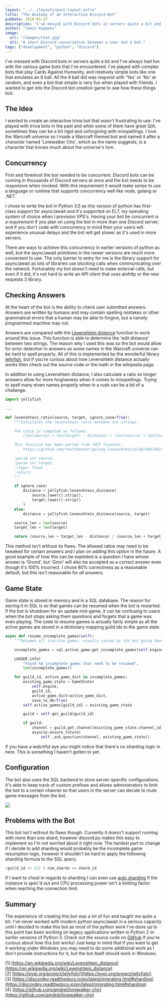 ```yaml
---
layout: "../../layouts/post-layout.astro"
title: "The Anatomy of an Interactive Discord Bot"
pubDate: 2019-05-27
description: "I've messed with Discord bots in servers quite a bit and I've always had fun with the various game bots that I've encountered. I've played with complex bots that play Cards Against Humanity, and relatively simple bots like one that emulates an 8 ball. All the 8 ball did was respond with 'Yes' or 'No' at random, and even a bot that simple is very fun when played with friends. I wanted to get into the Discord bot creation game to see how these things tick."
author: "Jamie Kuppens"
image:
  url: "/images/chat.jpg"
  alt: "A short Discord conversation between a user and a bot."
tags: ["development", "python", "discord"]
---
```


I've messed with Discord bots in servers quite a bit and I've always had fun with the various game bots that I've encountered. I've played with complex bots that play Cards Against Humanity, and relatively simple bots like one that emulates an 8 ball. All the 8 ball did was respond with 'Yes' or 'No' at random, and even a bot that simple is very fun when played with friends. I wanted to get into the Discord bot creation game to see how these things tick.

<!--more-->

## The Idea

I wanted to create an interactive trivia bot that wasn't frustrating to use. I've played with trivia bots in the past and while some of them have great Q/A, sometimes they can be a bit rigid and unforgiving with misspellings. I love the Warcraft universe so I made a Warcraft themed bot and named it after a character named 'Lorewalker Cho', which as the name suggests, is a character that knows much about the universe's lore.

## Concurrency

First and foremost the bot needed to be concurrent. Discord bots can be running in thousands of Discord servers at once and the bot needs to be responsive when invoked. With this requirement it would make sense to use a language or runtime that supports concurrency well like node, golang or .NET.

I chose to write the bot in Python 3.5 as this version of python has first-class support for async/await and it's supported on EL7, my operating system of choice when I provision VPS's. Having your bot be concurrent is a _requirement_ if you plan on using the bot in more than one Discord server; and if you don't code with concurrency in mind then your users will experience unusual delays and the bot will get slower as it's used in more servers.

There are ways to achieve this concurrency in earlier versions of python as well, but the async/await primitives in the newer versions are _much_ more convenient to use. The only barrier to entry for me is the library support for async/await as lots of libraries use blocking calls when communicating over the network. Fortunately my bot doesn't need to make external calls, but even if it did, it's not hard to write an API client that uses aiohttp or the new requests 3 library.

## Checking Answers

At the heart of the bot is the ability to check user submitted answers. Answers are written by humans and may contain spelling mistakes or other grammatical errors that a human may be able to forgive, but a naively programmed machine may not.

Answers are compared with the [Levenshtein distance](https://en.wikipedia.org/wiki/Levenshtein_distance) function to work around this issue. This function is able to determine the 'edit distance' between two strings. The reason why I used this was so the bot would allow for error detection in answers as some names in the Warcraft universe can be hard to spell properly. All of this is implemented by the wonderful library [jellyfish](https://pypi.org/project/jellyfish/), but if you're curious about how Levenshtein distance actually works then check out the source code or the math in the wikipedia page.

In addition to using Levenshtein distance, I also calculate a ratio so longer answers allow for more forgiveness when it comes to misspellings. Trying to spell many elven names properly when in a rush can be a bit of a challenge.

```python
import jellyfish

...

def levenshtein_ratio(source, target, ignore_case=True):
    """Calculates the levenshtein ratio between two strings.

    The ratio is computed as follows:
        (len(source) + len(target) - distance) / (len(source) + len(target))

    This function has been ported from (MIT license):
        https://github.com/texttheater/golang-levenshtein/blob/4041401c6e7f6a2b49815c4aea652e518ca8e92e/levenshtein/levenshtein.go#L115-L130

    :param str source:
    :param str target:
    :rtype: float
    :return:
    """

    if ignore_case:
        distance = jellyfish.levenshtein_distance(
            source.lower().strip(),
            target.lower().strip()
        )
    else:
        distance = jellyfish.levenshtein_distance(source, target)

    source_len = len(source)
    target_len = len(target)

    return (source_len + target_len - distance) / (source_len + target_len)
```

This method isn't without its flaws. The allowed ratios may need to be tweaked for certain answers and I plan on adding this option in the future. A good example of how this can be exploited is a question I have whose answer is 'Grond', but 'Gron' will also be accepted as a correct answer even though it's 100% incorrect. I chose 80% correctness as a reasonable default, but this isn't reasonable for _all_ answers.

## Game State

Game state is stored in memory and in a SQL database. The reason for storing it in SQL is so that games can be resumed when the bot is restarted. If the bot is shutdown for an update mid-game, it can be confusing to users when the bot stops asking them questions and forgets that a game was even playing. The code to resume games is actually fairly simple as all the active games are stored in a dictionary mapping guild ids to the game state.

```python
async def resume_incomplete_games(self):
    """Resumes all inactive games, usually caused by the bot going down."""

    incomplete_games = sql.active_game.get_incomplete_games(self.engine)

    LOGGER.info(
        "Found %d incomplete games that need to be resumed",
        len(incomplete_games))

    for guild_id, active_game_dict in incomplete_games:
        existing_game_state = GameState(
            self.engine,
            guild_id,
            active_game_dict=active_game_dict,
            save_to_db=True)
        self.active_games[guild_id] = existing_game_state

        guild = self.get_guild(guild_id)

        if guild:
            channel = guild.get_channel(existing_game_state.channel_id)
            asyncio.ensure_future(
                self._ask_question(channel, existing_game_state))
```

If you have a watchful eye you might notice that there's no sharding logic in here. This is something I haven't gotten to yet.

## Configuration

The bot also uses the SQL backend to store server-specific configurations. It's able to keep track of custom prefixes and allows administrators to limit the bot to a certain channel so that users in the server can decide to mute game messages from the bot.

<Image src="/images/angry-ping.gif" />

## Problems with the Bot

This bot isn't without its flaws though. Currently it doesn't support running with more than one shard, however discord.py makes this easy to implement so I'm not worried about it right now. The hardest part to change if I decide to add sharding would probably be the incomplete game resumption logic, however it shouldn't be hard to apply the following sharding formula to the SQL query.

```cpp
(guild_id >> 22) % num_shards == shard_id
```

If I want to cheat in regards to sharding I can even use [auto sharding](https://discordpy.readthedocs.io/en/latest/migrating.html#sharding) if the instance is spec'd out and CPU processing power isn't a limiting factor when reaching the connection limit.

## Summary

The experience of creating this bot was a lot of fun and taught me quite a bit. I've never worked with modern python async/await in a serious capacity until I decided to make this bot as most of the python work I've done up to this point has been working on legacy applications written in Python 2 or earlier versions of Python 3. Check out the source code on [GitHub](https://github.com/amdrel/lorewalker-cho) if you're curious about how this bot works! Just keep in mind that if you want to get it working under Windows you may need to do some additional work as I don't provide instructions for it, but the bot itself should work in Windows.

[1] [https://en.wikipedia.org/wiki/Levenshtein_distance](https://en.wikipedia.org/wiki/Levenshtein_distance)<br>
[2] [https://pypi.org/project/jellyfish/](https://pypi.org/project/jellyfish/)<br>
[3] [https://discordpy.readthedocs.io/en/latest/migrating.html#sharding](https://discordpy.readthedocs.io/en/latest/migrating.html#sharding)<br>
[4] [https://github.com/amdrel/lorewalker-cho](https://github.com/amdrel/lorewalker-cho)<br>
